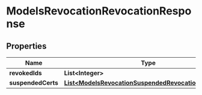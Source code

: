 

# ModelsRevocationRevocationResponse


## Properties

| Name | Type | Description | Notes |
|------------ | ------------- | ------------- | -------------|
|**revokedIds** | **List&lt;Integer&gt;** |  |  [optional] |
|**suspendedCerts** | [**List&lt;ModelsRevocationSuspendedRevocationResponse&gt;**](ModelsRevocationSuspendedRevocationResponse.md) |  |  [optional] |



